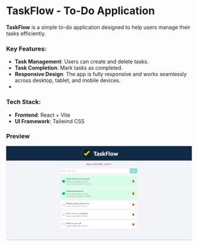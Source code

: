 # TaskFlow - To-Do Application


**TaskFlow** is a simple to-do application designed to help users manage their tasks efficiently.

### Key Features:
- **Task Management**: Users can create and delete tasks.
- **Task Completion**: Mark tasks as completed.
- **Responsive Design**: The app is fully responsive and works seamlessly across desktop, tablet, and mobile devices.
- 
### Tech Stack:
- **Frontend**: React + Vite
- **UI Framework**: Tailwind CSS

### Preview

![Preview](./Preview.png)


 
